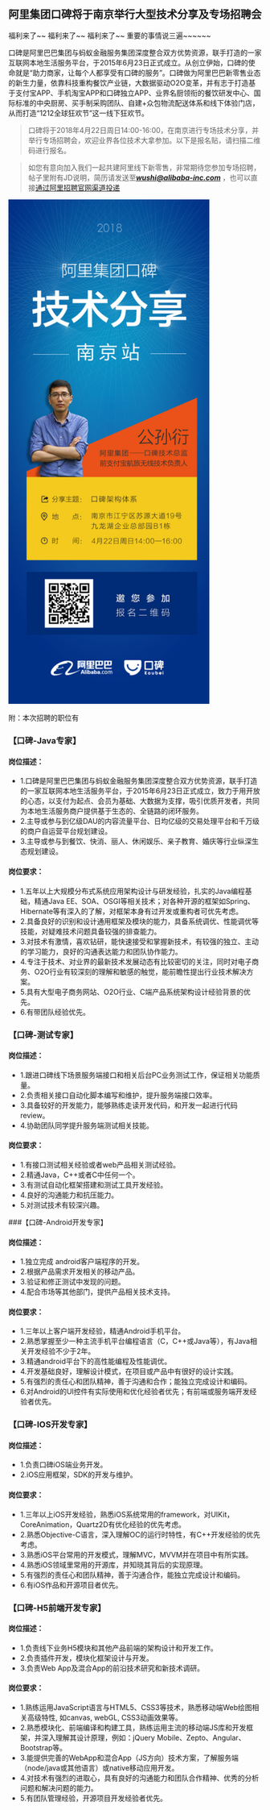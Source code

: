 ## 阿里集团口碑将于南京举行大型技术分享及专场招聘会


福利来了~~ 福利来了~~ 福利来了~~  重要的事情说三遍~~~~~~

口碑是阿里巴巴集团与蚂蚁金融服务集团深度整合双方优势资源，联手打造的一家互联网本地生活服务平台，于2015年6月23日正式成立。从创立伊始，口碑的使命就是“助力商家，让每个人都享受有口碑的服务”。口碑做为阿里巴巴新零售业态的新生力量，依靠科技重构餐饮产业链，大数据驱动O2O变革，并有志于打造基于支付宝APP、手机淘宝APP和口碑独立APP、业界名厨领衔的餐饮研发中心、国际标准的中央厨房、买手制采购团队、自建+众包物流配送体系和线下体验门店，从而打造“1212全球狂欢节”这一线下狂欢节。


> 口碑将于2018年4月22日周日14:00-16:00，在南京进行专场技术分享，并举行专场招聘会，欢迎业界各位技术大拿参加。以下是报名贴，请扫描二维码进行报名。

>如您有意向加入我们一起共建阿里线下新零售，非常期待您参加专场招聘，帖子里附有JD说明，简历请发送至***wushi@alibaba-inc.com*** ，也可以直接[通过阿里招聘官网渠道投递](https://job.alibaba.com/zhaopin/position_detail.htm?positionId=50274 "Title") 

<img src="alikoubei.png" width = "400">

附：本次招聘的职位有

### 【口碑-Java专家】
#### 岗位描述：
* 1.口碑是阿里巴巴集团与蚂蚁金融服务集团深度整合双方优势资源，联手打造的一家互联网本地生活服务平台，于2015年6月23日正式成立，致力于用开放的心态，以支付为起点、会员为基础、大数据为支撑，吸引优质开发者，共同为本地生活服务商户提供基于生态的、全链路的闭环服务。
* 2.主导或参与到亿级DAU的内容流量平台、日均亿级的交易处理平台和千万级的商户自运营平台规划建设。
* 3.主导或参与到餐饮、快消、丽人、休闲娱乐、亲子教育、婚庆等行业纵深生态规划建设。
#### 岗位要求：
* 1.五年以上大规模分布式系统应用架构设计与研发经验，扎实的Java编程基础，精通Java EE、SOA、OSGI等相关技术；对各种开源的框架如Spring、Hibernate等有深入的了解，对框架本身有过开发或重构者可优先考虑。
* 2.具备良好的识别和设计通用框架及模块的能力，具备系统调优、性能调优等技能，对疑难技术问题具备较强的排查能力。
* 3.对技术有激情，喜欢钻研，能快速接受和掌握新技术，有较强的独立、主动的学习能力，良好的沟通表达能力和团队协作能力。
* 4.专注于技术、对业界的最新技术发展动态有比较密切的关注，同时对电子商务、O2O行业有较深刻的理解和敏感的触觉，能前瞻性提出行业技术解决方案。
* 5.具有大型电子商务网站、O2O行业、C端产品系统架构设计经验背景的优先。
* 6.有带团队经验优先。


### 【口碑-测试专家】

#### 岗位描述：

* 1.跟进口碑线下场景服务端接口和相关后台PC业务测试工作，保证相关功能质量。
* 2.负责相关接口自动化脚本编写和维护，提升服务端接口效率。
* 3.具备较好的开发能力，能够熟练走读开发代码，和开发一起进行代码review。
* 4.协助团队同学提升服务端测试相关技能。

#### 岗位要求：

* 1.有接口测试相关经验或者web产品相关测试经验。
* 2.精通Java，C++或者C中任何一个。
* 3.有测试自动化框架搭建和测试工具开发经验。
* 4.良好的沟通能力和抗压能力。
* 5.对测试技术有较深兴趣。


###【口碑-Android开发专家】

#### 岗位描述：

* 1.独立完成 android客户端程序的开发。
* 2.根据产品需求开发相关的移动产品。
* 3.验证和修正测试中发现的问题。
* 4.配合市场等其他部门，提供产品相关技术支持。

#### 岗位要求：

* 1.三年以上客户端开发经验，精通Android手机平台。
* 2.熟悉掌握至少一种主流手机平台编程语言（C，C++或Java等），有Java相关开发经验不少于2年。
* 3.精通android平台下的高性能编程及性能调优。
* 4.开发基础良好，理解设计模式，在项目或产品中有很好的设计实践。
* 5.有强烈的责任心和团队精神，善于沟通和合作；能独立完成设计和编码。
* 6.对Android的UI控件有实际使用和优化经验者优先；有前端或服务端开发经验者优先。


### 【口碑-IOS开发专家】
#### 岗位描述：
* 1.负责口碑iOS端业务开发。
* 2.iOS应用框架，SDK的开发与维护。
#### 岗位要求：
* 1.三年以上iOS开发经验，熟悉iOS系统常用的framework，对UIKit，CoreAnimation，Quartz2D有优化经验的优先考虑。
* 2.熟悉Objective-C语言，深入理解OC的运行时特性，有C++开发经验的优先考虑。
* 3.熟悉iOS平台常用的开发模式，理解MVC，MVVM并在项目中有所实践。
* 4.熟悉iOS领域里常用的开源库，并知晓其背后的实现原理。
* 5.有强烈的责任心和团队精神，善于沟通合作，能独立完成设计和编码。
* 6.有iOS作品和开源项目者优先。


### 【口碑-H5前端开发专家】
#### 岗位描述：
* 1.负责线下业务H5模块和其他产品前端的架构设计和开发工作。
* 2.负责插件开发，模块化框架设计与开发。
* 3.负责Web App及混合App的前沿技术研究和新技术调研。
#### 岗位要求：
* 1.熟练运用JavaScript语言与HTML5、CSS3等技术，熟悉移动端Web绘图相关高级特性, 如canvas, webGL, CSS3动画效果等。
* 2.熟悉模块化、前端编译和构建工具，熟练运用主流的移动端JS库和开发框架，并深入理解其设计原理，例如：jQuery Mobile、Zepto、Angular、Bootstrap等。
* 3.能提供完善的WebApp和混合App（JS方向）技术方案，了解服务端（node/java或其他语言）或native移动应用开发。
* 4.对技术有强烈的进取心，具有良好的沟通能力和团队合作精神、优秀的分析问题和解决问题的能力。
* 5.有团队管理经验，开源项目开发经验者优先。